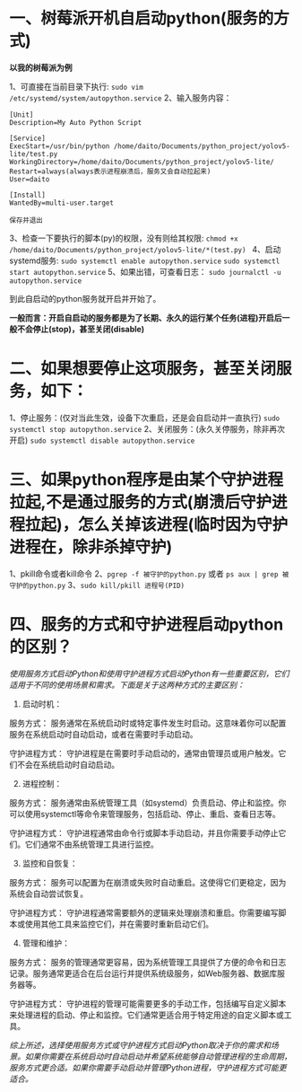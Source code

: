 # 一、树莓派开机自启动python(服务的方式)

**以我的树莓派为例**

1、可直接在当前目录下执行:
    `sudo vim /etc/systemd/system/autopython.service`
2、输入服务内容：

    [Unit]
    Description=My Auto Python Script

    [Service]
    ExecStart=/usr/bin/python /home/daito/Documents/python_project/yolov5-lite/test.py
    WorkingDirectory=/home/daito/Documents/python_project/yolov5-lite/
    Restart=always(always表示进程崩溃后，服务又会自动拉起来)
    User=daito

    [Install]
    WantedBy=multi-user.target
    
    保存并退出
3、检查一下要执行的脚本(py)的权限，没有则给其权限:
    `chmod +x /home/daito/Documents/python_project/yolov5-lite/*(test.py) `
4、启动systemd服务:
    `sudo systemctl enable autopython.service`
    `sudo systemctl start autopython.service`
5、如果出错，可查看日志：
    `sudo journalctl -u autopython.service`

到此自启动的python服务就开启并开始了。

**一般而言：开启自启动的服务都是为了长期、永久的运行某个任务(进程)开启后一般不会停止(stop)，甚至关闭(disable)**

# 二、如果想要停止这项服务，甚至关闭服务，如下：

1、停止服务：(仅对当此生效，设备下次重启，还是会自启动并一直执行)
    `sudo systemctl stop autopython.service`
2、关闭服务：(永久关停服务，除非再次开启)
    `sudo systemctl disable autopython.service`

# 三、如果python程序是由某个守护进程拉起,不是通过服务的方式(崩溃后守护进程拉起)，怎么关掉该进程(临时因为守护进程在，除非杀掉守护)
1、pkill命令或者kill命令
2、`pgrep -f 被守护的python.py` 或者 `ps aux | grep 被守护的python.py`
3、`sudo kill/pkill 进程号(PID)`

# 四、服务的方式和守护进程启动python的区别？

*使用服务方式启动Python和使用守护进程方式启动Python有一些重要区别，它们适用于不同的使用场景和需求。下面是关于这两种方式的主要区别：*

1. 启动时机：

服务方式： 服务通常在系统启动时或特定事件发生时启动。这意味着你可以配置服务在系统启动时自动启动，或者在需要时手动启动。

守护进程方式： 守护进程是在需要时手动启动的，通常由管理员或用户触发。它们不会在系统启动时自动启动。

2. 进程控制：

服务方式： 服务通常由系统管理工具（如systemd）负责启动、停止和监控。你可以使用systemctl等命令来管理服务，包括启动、停止、重启、查看日志等。

守护进程方式： 守护进程通常由命令行或脚本手动启动，并且你需要手动停止它们。它们通常不由系统管理工具进行监控。

3. 监控和自恢复：

服务方式： 服务可以配置为在崩溃或失败时自动重启。这使得它们更稳定，因为系统会自动尝试恢复。

守护进程方式： 守护进程通常需要额外的逻辑来处理崩溃和重启。你需要编写脚本或使用其他工具来监控它们，并在需要时重新启动它们。

4. 管理和维护：

服务方式： 服务的管理通常更容易，因为系统管理工具提供了方便的命令和日志记录。服务通常更适合在后台运行并提供系统级服务，如Web服务器、数据库服务器等。

守护进程方式： 守护进程的管理可能需要更多的手动工作，包括编写自定义脚本来处理进程的启动、停止和监控。它们通常更适合用于特定用途的自定义脚本或工具。

*综上所述，选择使用服务方式或守护进程方式启动Python取决于你的需求和场景。如果你需要在系统启动时自动启动并希望系统能够自动管理进程的生命周期，服务方式更合适。如果你需要手动启动并管理Python进程，守护进程方式可能更适合。*